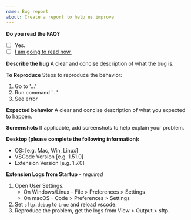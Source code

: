 ```yaml
---
name: Bug report
about: Create a report to help us improve
---
```


**Do you read the FAQ?**
- [ ] Yes.
- [ ] [I am going to read now.](https://github.com/viperet/vscode-sftp-revived/blob/master/FAQ.md)

**Describe the bug**
A clear and concise description of what the bug is.

**To Reproduce**
Steps to reproduce the behavior:
1. Go to '...'
2. Run command '...'
3. See error

**Expected behavior**
A clear and concise description of what you expected to happen.

**Screenshots**
If applicable, add screenshots to help explain your problem.

**Desktop (please complete the following information):**
 - OS: [e.g. Mac, Win, Linux]
 - VSCode Version [e.g. 1.51.0]
 - Extension Version [e.g. 1.7.0]

**Extension Logs from Startup** - *required*
  1.  Open User Settings.
      * On Windows/Linux - File > Preferences > Settings
      * On macOS - Code > Preferences > Settings
  2. Set `sftp.debug` to `true` and reload vscode.
  3. Reproduce the problem, get the logs from View > Output > sftp.
